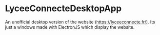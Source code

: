 # LyceeConnecteDesktopApp
An unofficial desktop version of the website (https://lyceeconnecte.fr/). Its just a windows made with ElectronJS which display the website.
